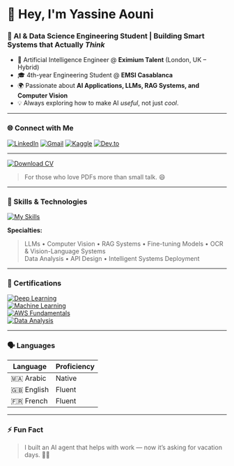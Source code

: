 # 👋 Hey, I'm Yassine Aouni  

### 🤖 AI & Data Science Engineering Student | Building Smart Systems that Actually *Think*  

- 💼 Artificial Intelligence Engineer @ **Eximium Talent** (London, UK – Hybrid)  
- 🎓 4th-year Engineering Student @ **EMSI Casablanca**  
- 🌍 Passionate about **AI Applications, LLMs, RAG Systems, and Computer Vision**  
- 💡 Always exploring how to make AI *useful*, not just *cool*.  

---

### 🌐 Connect with Me  

[![LinkedIn](https://img.shields.io/badge/LinkedIn-Profile-blue?style=flat&logo=linkedin&logoColor=white)](https://www.linkedin.com/in/demo-link)
[![Gmail](https://img.shields.io/badge/Gmail-Email-red?style=flat&logo=gmail&logoColor=white)](mailto:demo@gmail.com)
[![Kaggle](https://img.shields.io/badge/Kaggle-Profile-20BEFF?style=flat&logo=kaggle&logoColor=white)](https://www.kaggle.com/demo)
[![Dev.to](https://img.shields.io/badge/Dev.to-Blog-000000?style=flat&logo=devdotto&logoColor=white)](https://dev.to/demo)

---

[![Download CV](https://img.shields.io/badge/Download%20CV-PDF-8A2BE2?style=for-the-badge&logo=adobeacrobatreader&logoColor=white)](./Yassine_Aouni_CV.pdf)
> For those who love PDFs more than small talk. 😄
---

### 🧠 Skills & Technologies  

[![My Skills](https://skillicons.dev/icons?i=python,java,cpp,pytorch,opencv,flask,fastapi,django,html,css,js,tailwind,bootstrap,mysql,mongodb,git,linux,docker,aws)](https://skillicons.dev)

**Specialties:**  
> LLMs • Computer Vision • RAG Systems • Fine-tuning Models • OCR & Vision-Language Systems  
> Data Analysis • API Design • Intelligent Systems Deployment  

---

### 📜 Certifications  

[![Deep Learning](https://img.shields.io/badge/Deep%20Learning-Coursera-0066CC?style=for-the-badge&logo=coursera&logoColor=white)](https://www.coursera.org/demo-link)  
[![Machine Learning](https://img.shields.io/badge/Machine%20Learning-IBM-0C63E7?style=for-the-badge&logo=ibm&logoColor=white)](https://www.ibm.com/demo-link)  
[![AWS Fundamentals](https://img.shields.io/badge/AWS%20Fundamentals-Amazon%20Web%20Services-FF9900?style=for-the-badge&logo=amazonaws&logoColor=white)](https://aws.amazon.com/demo-link)  
[![Data Analysis](https://img.shields.io/badge/Data%20Analysis-Kaggle-20BEFF?style=for-the-badge&logo=kaggle&logoColor=white)](https://kaggle.com/demo-link)  

---

### 🗣️ Languages  

| Language | Proficiency |
|-----------|--------------|
| 🇲🇦 Arabic | Native |
| 🇬🇧 English | Fluent |
| 🇫🇷 French | Fluent |

---

### ⚡ Fun Fact  

> I built an AI agent that helps with work — now it’s asking for vacation days. 🌴🤖 
